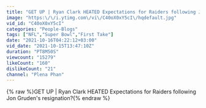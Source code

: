 ```yaml
---
title: "GET UP | Ryan Clark HEATED Expectations for Raiders following Jon Gruden's resignation?"
image: "https:\/\/i.ytimg.com\/vi\/C40oX0xY5cI\/hqdefault.jpg"
vid_id: "C40oX0xY5cI"
categories: "People-Blogs"
tags: ["NFL","Super Bowl","First Take"]
date: "2021-10-16T04:22:12+03:00"
vid_date: "2021-10-15T13:47:10Z"
duration: "PT8M50S"
viewcount: "15279"
likeCount: "160"
dislikeCount: "21"
channel: "Plena Phan"
---
```

{% raw %}GET UP | Ryan Clark HEATED Expectations for Raiders following Jon Gruden's resignation?{% endraw %}
